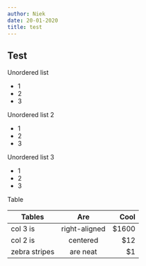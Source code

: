 ```yaml
---
author: Niek
date: 20-01-2020
title: test
---
```


## Test

Unordered list
- 1
- 2
- 3

Unordered list 2
* 1
* 2
* 3

Unordered list 3
+ 1
+ 2
+ 3

Table

| Tables        | Are           | Cool  |
| ------------- |:-------------:| -----:|
| col 3 is      | right-aligned | $1600 |
| col 2 is      | centered      |   $12 |
| zebra stripes | are neat      |    $1 |